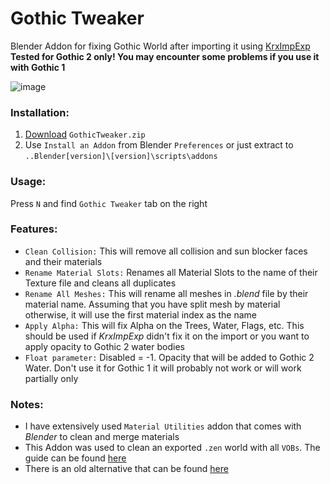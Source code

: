 # Gothic Tweaker
Blender Addon for fixing Gothic World after importing it using [KrxImpExp](https://gitlab.com/Patrix9999/krximpexp)  
**Tested for Gothic 2 only! You may encounter some problems if you use it with Gothic 1**

![image](https://user-images.githubusercontent.com/34831419/222477330-d5cf2d72-bac5-438e-af0a-818558535d69.png)

### Installation:
1. [Download](https://github.com/Solessfir/GothicTweaker/releases) `GothicTweaker.zip`
2. Use `Install an Addon` from Blender `Preferences` or just extract to `..Blender[version]\[version]\scripts\addons`

### Usage:
Press `N` and find `Gothic Tweaker` tab on the right

### Features:
* `Clean Collision:` This will remove all collision and sun blocker faces and their materials
* `Rename Material Slots:` Renames all Material Slots to the name of their Texture file and cleans all duplicates
* `Rename All Meshes:` This will rename all meshes in *.blend* file by their material name. Assuming that you have split mesh by material otherwise, it will use the first material index as the name
* `Apply Alpha:` This will fix Alpha on the Trees, Water, Flags, etc. This should be used if *KrxImpExp* didn't fix it on the import or you want to apply opacity to Gothic 2 water bodies
* `Float parameter:` Disabled = -1. Opacity that will be added to Gothic 2 Water. Don't use it for Gothic 1 it will probably not work or will work partially only

### Notes:
* I have extensively used `Material Utilities` addon that comes with *Blender* to clean and merge materials
* This Addon was used to clean an exported `.zen` world with all `VOBs`. The guide can be found [here](https://telegra.ph/How-to-export-all-VOBs-from-ZEN-02-26)
* There is an old alternative that can be found [here](https://forum.worldofplayers.de/forum/threads/1492323-Blender-Script-Gothic-MaT-Blender)
